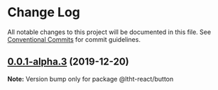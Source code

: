 # Change Log

All notable changes to this project will be documented in this file.
See [Conventional Commits](https://conventionalcommits.org) for commit guidelines.

## [0.0.1-alpha.3](https://github.com/ltht-epr/ltht-react/compare/@ltht-react/button@0.0.1-alpha.2...@ltht-react/button@0.0.1-alpha.3) (2019-12-20)

**Note:** Version bump only for package @ltht-react/button
